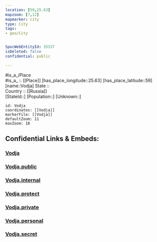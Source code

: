 ```yaml
---
location: [59,25.63] 
mapzoom: [7,12] 
mapmarker: city 
type: City
tags:
- geo/City


SpocWebEntityId: 35337
isDeleted: false
confidential: public

---
```

#is_a_/Place  
#is_a_ :: [[Place]] 
[has_place_longitude::25.63] 
[has_place_latitude::59] 
[name::Vodja] 
State ::  
Country :: [[Russia]]  
[StateId::] 
[Population::] 
[Unknown::] 


```leaflet
id: Vodja
coordinates: [[Vodja]] 
markerFile: [[Vodja]] 
defaultZoom: 11 
maxZoom: 18
```


## Confidential Links & Embeds: 

### [Vodja](/_Standards/Earth/Continent/Europe/Europe~North/Estonia/Counties~Estonia/Järva/City/Vodja.md) 

### [Vodja.public](/_public/Earth/Continent/Europe/Europe~North/Estonia/Counties~Estonia/Järva/City/Vodja.public.md) 

### [Vodja.internal](/_internal/Earth/Continent/Europe/Europe~North/Estonia/Counties~Estonia/Järva/City/Vodja.internal.md) 

### [Vodja.protect](/_protect/Earth/Continent/Europe/Europe~North/Estonia/Counties~Estonia/Järva/City/Vodja.protect.md) 

### [Vodja.private](/_private/Earth/Continent/Europe/Europe~North/Estonia/Counties~Estonia/Järva/City/Vodja.private.md) 

### [Vodja.personal](/_personal/Earth/Continent/Europe/Europe~North/Estonia/Counties~Estonia/Järva/City/Vodja.personal.md) 

### [Vodja.secret](/_secret/Earth/Continent/Europe/Europe~North/Estonia/Counties~Estonia/Järva/City/Vodja.secret.md)

